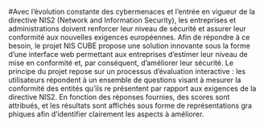  #Avec l’évolution constante des cybermenaces et l’entrée en vigueur de la directive NIS2
 (Network and Information Security), les entreprises et administrations doivent renforcer leur
 niveau de sécurité et assurer leur conformité aux nouvelles exigences européennes. Afin de
 répondre à ce besoin, le projet NIS CUBE propose une solution innovante sous la forme
 d’une interface web permettant aux entreprises d’estimer leur niveau de mise en conformité
 et, par conséquent, d’améliorer leur sécurité.
 Le principe du projet repose sur un processus d’évaluation interactive : les utilisateurs
 répondent à un ensemble de questions visant à mesurer la conformité des entités qu’ils re
présentent par rapport aux exigences de la directive NIS2. En fonction des réponses fournies,
 des scores sont attribués, et les résultats sont affichés sous forme de représentations gra
phiques afin d’identifier clairement les aspects à améliorer.
